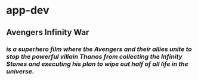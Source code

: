 # app-dev
## **Avengers Infinity War**
### *is a superhero film where the Avengers and their allies unite to stop the powerful villain Thanos from collecting the Infinity Stones and executing his plan to wipe out half of all life in the universe.*
